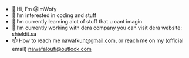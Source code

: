 - 👋 Hi, I’m @ImWofy
- 👀 I’m interested in coding and stuff
- 🌱 I’m currently learning alot of stuff that u cant imagin
- 💞️ I’m currently working with dera company you can visit dera website: shieldit.sa
- 📫 How to reach me nawafkun@gmail.com, or reach me on my (official email) nawafaloufi@outlook.com

<!---
ImWofy/ImWofy is a ✨ special ✨ repository because its `README.md` (this file) appears on your GitHub profile.
You can click the Preview link to take a look at your changes.
--->
